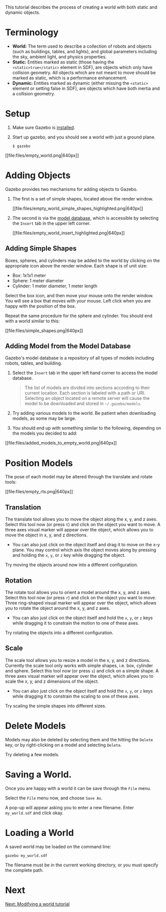 This tutorial describes the process of creating a world with both static and dynamic objects.

# Terminology

* **World:** The term used to describe a collection of robots and objects (such as buildings, tables, and lights), and global parameters including the sky, ambient light, and physics properties.
* **Static:** Entities marked as static (those having the `<static>true</static>` element in SDF), are objects which only have collision geometry. All objects which are not meant to move should be marked as static, which is a performance enhancement.
* **Dynamic:** Entities marked as dynamic (either missing the `<static>` element or setting <static>false</static> in SDF), are objects which have both inertia and a collision geometry.

# Setup

1.  Make sure Gazebo is [installed](http://gazebosim.org/tutorials?cat=install).

1.  Start up gazebo, and you should see a world with just a ground plane.

    ~~~
    $ gazebo
    ~~~

[[file:files/empty_world.png|640px]]

# Adding Objects

Gazebo provides two mechanisms for adding objects to Gazebo.

1.  The first is a set of simple shapes, located above the render window.

    [[file:files/empty_world_simple_shapes_highlighted.png|640px]]

1.  The second is via the [model database](https://bitbucket.org/osrf/gazebo_models), which is accessible by selecting the `Insert` tab in the upper left corner.

    [[file:files/empty_world_insert_highlighted.png|640px]]

## Adding Simple Shapes

Boxes, spheres, and cylinders may be added to the world by clicking on the appropriate icon above the render window. Each shape is of unit size:

* Box: 1x1x1 meter
* Sphere: 1 meter diameter
* Cylinder: 1 meter diameter, 1 meter length

Select the box icon, and then move your mouse onto the render window. You will see a box that moves with your mouse. Left click when you are happy with the position of the box.

Repeat the same procedure for the sphere and cylinder. You should end with a world similar to this:

[[file:files/simple_shapes.png|640px]]

## Adding Model from the Model Database

Gazebo's model database is a repository of all types of models including robots, tables, and building.

1.  Select the `Insert` tab in the upper left hand corner to access the model database.

    > The list of models are divided into sections according to their current location. Each section is labeled with a path or URI. Selecting an object located on a remote server will cause the model to be downloaded and stored in `~/.gazebo/models`.

2.  Try adding various models to the world. Be patient when downloading models, as some may be large.

3.  You should end up with something similar to the following, depending on the models you decided to add:

[[file:files/added_models_to_empty_world.png|640px]]

# Position Models

The pose of each model may be altered through the translate and rotate tools:

[[file:files/empty_rts.png|640px]]

## Translation
The translate tool allows you to move the object along the x, y, and z axes. Select this tool now (or press `t`) and click on the object you want to move. A three axes visual marker will appear over the object, which allows you to move the object in x, y, and z directions.

* You can also just click on the object itself and drag it to move on the x-y
plane. You may control which axis the object moves along by pressing and
holding the `x`, `y`, or `z` key while dragging the object.

Try moving the objects around now into a different configuration.

## Rotation
The rotate tool allows you to orient a model around the x, y, and z axes. Select this tool now (or press `r`) and click on the object you want to move. Three ring-shaped visual marker will appear over the object, which allows you to rotate the object around the x, y, and z axes.

* You can also just click on the object itself and hold the `x`, `y`, or `z` keys
while dragging it to constrain the motion to one of these axes.

Try rotating the objects into a different configuration.

## Scale
The scale tool allows you to resize a model in the x, y, and z directions. Currently the scale tool only works with simple shapes, i.e. box, cylinder and sphere. Select this tool now (or press `s`) and click on a simple shape. A three axes visual marker will appear over the object, which allows you to scale the x, y, and z dimensions of the object.

* You can also just click on the object itself and hold the `x`, `y`, or `z` keys
while dragging it to constrain the scaling to one of these axes.

Try scaling the simple shapes into different sizes.

# Delete Models

Models may also be deleted by selecting them and the hitting the `Delete` key, or by right-clicking on a model and selecting `Delete`.

Try deleting a few models.

# Saving a World.

Once you are happy with a world it can be save through the `File` menu.

Select the `File` menu now, and choose `Save As`.

A pop-up will appear asking you to enter a new filename. Enter `my_world.sdf` and click okay.

# Loading a World

A saved world may be loaded on the command line:

~~~
gazebo my_world.sdf
~~~

The filename must be in the current working directory, or you must specify the complete path.

# Next

[Next: Modifying a world tutorial](http://gazebosim.org/tutorials/?tut=modifying_world)
